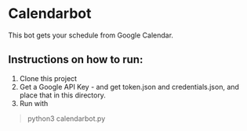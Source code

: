 # Calendarbot

This bot gets your schedule from Google Calendar.

## Instructions on how to run:

1. Clone this project
2. Get a Google API Key - and get token.json and credentials.json, and place that in this directory.
3. Run with
> python3 calendarbot.py

